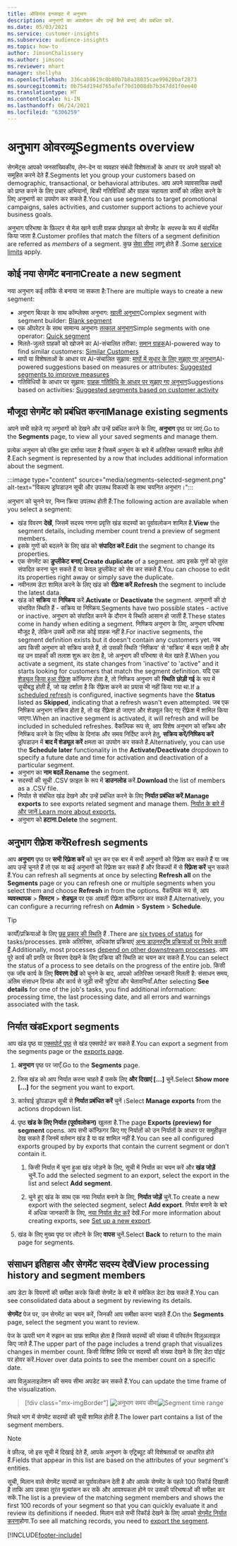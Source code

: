 ```yaml
---
title: ऑडियंस इनसाइट में अनुभाग
description: अनुभागों का अवलोकन और उन्हें कैसे बनाएं और प्रबंधित करें.
ms.date: 05/03/2021
ms.service: customer-insights
ms.subservice: audience-insights
ms.topic: how-to
author: JimsonChalissery
ms.author: jimsonc
ms.reviewer: mhart
manager: shellyha
ms.openlocfilehash: 336cab8619c0b80b7b8a38035cae99620baf2873
ms.sourcegitcommit: 0b754d194d765afef70d1008db7b347dd1f0ee40
ms.translationtype: HT
ms.contentlocale: hi-IN
ms.lasthandoff: 06/24/2021
ms.locfileid: "6306259"
---
```

# <a name="segments-overview"></a><span data-ttu-id="bf2cd-103">अनुभाग ओवरव्यू</span><span class="sxs-lookup"><span data-stu-id="bf2cd-103">Segments overview</span></span>

<span data-ttu-id="bf2cd-104">सेगमेंट्स आपको जनसांख्यिकीय, लेन-देन या व्यवहार संबंधी विशेषताओं के आधार पर अपने ग्राहकों को समूहित करने देते हैं.</span><span class="sxs-lookup"><span data-stu-id="bf2cd-104">Segments let you group your customers based on demographic, transactional, or behavioral attributes.</span></span> <span data-ttu-id="bf2cd-105">आप अपने व्यावसायिक लक्ष्यों को प्राप्त करने के लिए प्रचार अभियानों, बिक्री गतिविधियों और ग्राहक सहायता कार्यों को लक्षित करने के लिए अनुभागों का उपयोग कर सकते हैं.</span><span class="sxs-lookup"><span data-stu-id="bf2cd-105">You can use segments to target promotional campaigns, sales activities, and customer support actions to achieve your business goals.</span></span>

<span data-ttu-id="bf2cd-106">अनुभाग परिभाषा के फ़िल्टर से मेल खाने वाली ग्राहक प्रोफ़ाइल को सेगमेंट के *सदस्य* के रूप में संदर्भित किया जाता है.</span><span class="sxs-lookup"><span data-stu-id="bf2cd-106">Customer profiles that match the filters of a segment definition are referred as *members* of a segment.</span></span> <span data-ttu-id="bf2cd-107">कुछ [सेवा सीमा](service-limits.md) लागू होते हैं .</span><span class="sxs-lookup"><span data-stu-id="bf2cd-107">Some [service limits](service-limits.md) apply.</span></span>

## <a name="create-a-new-segment"></a><span data-ttu-id="bf2cd-108">कोई नया सेगमेंट बनाना</span><span class="sxs-lookup"><span data-stu-id="bf2cd-108">Create a new segment</span></span>

<span data-ttu-id="bf2cd-109">नया अनुभाग कई तरीके से बनाया जा सकता है:</span><span class="sxs-lookup"><span data-stu-id="bf2cd-109">There are multiple ways to create a new segment:</span></span> 

- <span data-ttu-id="bf2cd-110">अनुभाग बिल्डर के साथ कॉम्प्लेक्स अनुभाग: [खाली अनुभाग](segment-builder.md#create-a-new-segment)</span><span class="sxs-lookup"><span data-stu-id="bf2cd-110">Complex segment with segment builder: [Blank segment](segment-builder.md#create-a-new-segment)</span></span>
- <span data-ttu-id="bf2cd-111">एक ऑपरेटर के साथ सामान्य अनुभागः [तत्काल अनुभाग](segment-builder.md#quick-segments)</span><span class="sxs-lookup"><span data-stu-id="bf2cd-111">Simple segments with one operator: [Quick segment](segment-builder.md#quick-segments)</span></span>
- <span data-ttu-id="bf2cd-112">मिलते-जुलते ग्राहकों को खोजने का AI-संचालित तरीका: [समान ग्राहक](find-similar-customer-segments.md)</span><span class="sxs-lookup"><span data-stu-id="bf2cd-112">AI-powered way to find similar customers: [Similar Customers](find-similar-customer-segments.md)</span></span>
- <span data-ttu-id="bf2cd-113">मापों या विशेषताओं के आधार पर AI-संचालित सुझाव: [मापों में सुधार के लिए सुझाए गए अनुभाग](suggested-segments.md)</span><span class="sxs-lookup"><span data-stu-id="bf2cd-113">AI-powered suggestions based on measures or attributes: [Suggested segments to improve measures](suggested-segments.md)</span></span>
- <span data-ttu-id="bf2cd-114">गतिविधियों के आधार पर सुझाव: [ग्राहक गतिविधि के आधार पर सुझाए गए अनुभाग](suggested-segments-activity.md)</span><span class="sxs-lookup"><span data-stu-id="bf2cd-114">Suggestions based on activities: [Suggested segments based on customer activity](suggested-segments-activity.md)</span></span>

## <a name="manage-existing-segments"></a><span data-ttu-id="bf2cd-115">मौजूदा सेगमेंट को प्रबंधित करना</span><span class="sxs-lookup"><span data-stu-id="bf2cd-115">Manage existing segments</span></span>

<span data-ttu-id="bf2cd-116">अपने सभी सहेजे गए अनुभागों को देखने और उन्हें प्रबंधित करने के लिए, **अनुभाग** पृष्ठ पर जाएं.</span><span class="sxs-lookup"><span data-stu-id="bf2cd-116">Go to the **Segments** page, to view all your saved segments and manage them.</span></span>

<span data-ttu-id="bf2cd-117">प्रत्येक अनुभाग को पंक्ति द्वारा दर्शाया जाता है जिसमें अनुभाग के बारे में अतिरिक्त जानकारी शामिल होती है.</span><span class="sxs-lookup"><span data-stu-id="bf2cd-117">Each segment is represented by a row that includes additional information about the segment.</span></span>

:::image type="content" source="media/segments-selected-segment.png" alt-text="विकल्प ड्रॉपडाउन सूची और उपलब्ध विकल्पों के साथ चयनित अनुभाग।":::

<span data-ttu-id="bf2cd-119">अनुभाग को चुनने पर, निम्न क्रिया उपलब्ध होती हैं:</span><span class="sxs-lookup"><span data-stu-id="bf2cd-119">The following action are available when you select a segment:</span></span>

- <span data-ttu-id="bf2cd-120">खंड विवरण **देखें**, जिसमें सदस्य गणना प्रवृत्ति खंड सदस्यों का पूर्वावलोकन शामिल है.</span><span class="sxs-lookup"><span data-stu-id="bf2cd-120">**View** the segment details, including member count trend a preview of segment members.</span></span>
- <span data-ttu-id="bf2cd-121">इसके गुणों को बदलने के लिए खंड को **संपादित करें**.</span><span class="sxs-lookup"><span data-stu-id="bf2cd-121">**Edit** the segment to change its properties.</span></span>
- <span data-ttu-id="bf2cd-122">एक सेगमेंट का **डुप्लीकेट बनाएं**.</span><span class="sxs-lookup"><span data-stu-id="bf2cd-122">**Create duplicate** of a segment.</span></span> <span data-ttu-id="bf2cd-123">आप इसके गुणों को तुरंत संपादित करना चुन सकते हैं या केवल डुप्लीकेट को सेव कर सकते हैं.</span><span class="sxs-lookup"><span data-stu-id="bf2cd-123">You can choose to edit its properties right away or simply save the duplicate.</span></span>
- <span data-ttu-id="bf2cd-124">नवीनतम डेटा शामिल करने के लिए खंड को **रीफ़्रेश करें**.</span><span class="sxs-lookup"><span data-stu-id="bf2cd-124">**Refresh** the segment to include the latest data.</span></span>
- <span data-ttu-id="bf2cd-125">खंड को **सक्रिय** या **निष्क्रिय** करें.</span><span class="sxs-lookup"><span data-stu-id="bf2cd-125">**Activate** or **Deactivate** the segment.</span></span> <span data-ttu-id="bf2cd-126">अनुभागों की दो संभावित स्थिति हैं - सक्रिय या निष्क्रिय.</span><span class="sxs-lookup"><span data-stu-id="bf2cd-126">Segments have two possible states - active or inactive.</span></span> <span data-ttu-id="bf2cd-127">अनुभाग को संपादित करने के दौरान ये स्थिति आसान हो जाती हैं.</span><span class="sxs-lookup"><span data-stu-id="bf2cd-127">These states come in handy when editing a segment.</span></span> <span data-ttu-id="bf2cd-128">निष्क्रिय अनुभाग के लिए, अनुभाग परिभाषा मौजूद है, लेकिन उसमें अभी तक कोई ग्राहक नहीं है.</span><span class="sxs-lookup"><span data-stu-id="bf2cd-128">For inactive segments, the segment definition exists but it doesn't contain any customers yet.</span></span> <span data-ttu-id="bf2cd-129">जब आप किसी अनुभाग को सक्रिय करते हैं, तो उसकी स्थिति 'निष्क्रिय' से 'सक्रिय' में बदल जाती है और वह उन ग्राहकों की तलाश शुरू कर देता है, जो अनुभाग की परिभाषा से मेल खाते हैं.</span><span class="sxs-lookup"><span data-stu-id="bf2cd-129">When you activate a segment, its state changes from 'inactive' to 'active" and it starts looking for customers that match the segment definition.</span></span> <span data-ttu-id="bf2cd-130">यदि एक [शेड्यूल किया हुआ रीफ़्रेश](system.md#schedule-tab) कॉन्फ़िगर होता है, तो निष्क्रिय अनुभाग की **स्थिति** **छोड़ी गई** के रूप में सूचीबद्ध होती है, जो यह दर्शाता है कि रीफ़्रेश करने का प्रयास भी नहीं किया गया था.</span><span class="sxs-lookup"><span data-stu-id="bf2cd-130">If a [scheduled refresh](system.md#schedule-tab) is configured, inactive segments have the **Status** listed as **Skipped**, indicating that a refresh wasn't even attempted.</span></span> <span data-ttu-id="bf2cd-131">जब एक निष्क्रिय अनुभाग सक्रिय होता है, तो वह रीफ़्रेश हो जाएगा और शेड्यूल किए गए रीफ़्रेश में शामिल किया जाएगा.</span><span class="sxs-lookup"><span data-stu-id="bf2cd-131">When an inactive segment is activated, it will refresh and will be included in scheduled refreshes.</span></span>
  <span data-ttu-id="bf2cd-132">वैकल्पिक रूप से, आप विशेष अनुभाग को सक्रिय और निष्क्रिय करने के लिए भविष्य के दिनांक और समय निर्दिष्ट करने हेतु, **सक्रिय करें/निष्क्रिय करें** ड्रॉपडाउन में **बाद में शेड्यूल करें** क्षमता का उपयोग कर सकते हैं.</span><span class="sxs-lookup"><span data-stu-id="bf2cd-132">Alternatively, you can use the **Schedule later** functionality in the **Activate/Deactivate** dropdown to specify a future date and time for activation and deactivation of a particular segment.</span></span>
- <span data-ttu-id="bf2cd-133">अनुभाग का **नाम बदलें**.</span><span class="sxs-lookup"><span data-stu-id="bf2cd-133">**Rename** the segment.</span></span>
- <span data-ttu-id="bf2cd-134">सदस्यों की सूची .CSV फ़ाइल के रूप में **डाउनलोड** करें.</span><span class="sxs-lookup"><span data-stu-id="bf2cd-134">**Download** the list of members as a .CSV file.</span></span>
- <span data-ttu-id="bf2cd-135">निर्यात से संबंधित खंड देखने और उन्हें प्रबंधित करने के लिए **निर्यात प्रबंधित करें**.</span><span class="sxs-lookup"><span data-stu-id="bf2cd-135">**Manage exports** to see exports related segment and manage them.</span></span> [<span data-ttu-id="bf2cd-136">निर्यात के बारे में और जानें.</span><span class="sxs-lookup"><span data-stu-id="bf2cd-136">Learn more about exports.</span></span>](export-destinations.md)
- <span data-ttu-id="bf2cd-137">अनुभाग को **हटाना**.</span><span class="sxs-lookup"><span data-stu-id="bf2cd-137">**Delete** the segment.</span></span>

## <a name="refresh-segments"></a><span data-ttu-id="bf2cd-138">अनुभाग रीफ़्रेश करें</span><span class="sxs-lookup"><span data-stu-id="bf2cd-138">Refresh segments</span></span>

<span data-ttu-id="bf2cd-139">आप **अनुभाग** पृष्ठ पर **सभी रिफ़्रेश करें** को चुन कर एक बार में सभी अनुभागों को रिफ़्रेश कर सकते हैं या जब आप उन्हें चुनते हैं तो एक या कई अनुभागों को रिफ़्रेश कर सकते हैं और विकल्पों में से **रिफ़्रेश करें** चुन सकते हैं.</span><span class="sxs-lookup"><span data-stu-id="bf2cd-139">You can refresh all segments at once by selecting **Refresh all** on the **Segments** page or you can refresh one or multiple segments when you select them and choose **Refresh** in from the options.</span></span> <span data-ttu-id="bf2cd-140">वैकल्पिक रूप से, आप **व्यवस्थापक** > **सिस्टम** > **शेड्यूल** पर एक आवर्ती रीफ़्रेश कॉन्फ़िगर कर सकते हैं.</span><span class="sxs-lookup"><span data-stu-id="bf2cd-140">Alternatively, you can configure a recurring refresh on **Admin** > **System** > **Schedule**.</span></span>

> [!TIP]
> <span data-ttu-id="bf2cd-141">कार्यों/प्रक्रियाओं के लिए [छह प्रकार की स्थिति](system.md#status-types) हैं .</span><span class="sxs-lookup"><span data-stu-id="bf2cd-141">There are [six types of status](system.md#status-types) for tasks/processes.</span></span> <span data-ttu-id="bf2cd-142">इसके अतिरिक्त, अधिकांश प्रक्रियाएं [अन्य डाउनस्ट्रीम प्रक्रियाओं पर निर्भर करती हैं](system.md#refresh-policies).</span><span class="sxs-lookup"><span data-stu-id="bf2cd-142">Additionally, most processes [depend on other downstream processes](system.md#refresh-policies).</span></span> <span data-ttu-id="bf2cd-143">आप पूरे कार्य की प्रगति पर विवरण देखने के लिए प्रक्रिया की स्थिति का चयन कर सकते हैं.</span><span class="sxs-lookup"><span data-stu-id="bf2cd-143">You can select the status of a process to see details on the progress of the entire job.</span></span> <span data-ttu-id="bf2cd-144">किसी एक जॉब कार्य के लिए **विवरण देखें** को चुनने के बाद, आपको अतिरिक्त जानकारी मिलती है: संसाधन समय, अंतिम संसाधन दिनांक और कार्य से जुड़ी सभी त्रुटियां और चेतावनियाँ.</span><span class="sxs-lookup"><span data-stu-id="bf2cd-144">After selecting **See details** for one of the job's tasks, you find additional information: processing time, the last processing date, and all errors and warnings associated with the task.</span></span>

## <a name="export-segments"></a><span data-ttu-id="bf2cd-145">निर्यात खंड</span><span class="sxs-lookup"><span data-stu-id="bf2cd-145">Export segments</span></span>

<span data-ttu-id="bf2cd-146">आप खंड पृष्ठ या [एक्सपोर्ट पृष्ठ](export-destinations.md) से खंड एक्सपोर्ट कर सकते हैं.</span><span class="sxs-lookup"><span data-stu-id="bf2cd-146">You can export a segment from the segments page or the [exports page](export-destinations.md).</span></span> 

1. <span data-ttu-id="bf2cd-147">**अनुभाग** पृष्ठ पर जाएँ.</span><span class="sxs-lookup"><span data-stu-id="bf2cd-147">Go to the **Segments** page.</span></span>

1. <span data-ttu-id="bf2cd-148">जिस खंड को आप निर्यात करना चाहते हैं उसके लिए **और दिखाएं [...]** चुनें.</span><span class="sxs-lookup"><span data-stu-id="bf2cd-148">Select **Show more [...]** for the segment you want to export.</span></span>

1. <span data-ttu-id="bf2cd-149">कार्रवाई ड्रॉपडाउन सूची से **निर्यात प्रबंधित करें** चुनें।</span><span class="sxs-lookup"><span data-stu-id="bf2cd-149">Select **Manage exports** from the actions dropdown list.</span></span>

1. <span data-ttu-id="bf2cd-150">पृष्ठ **खंड के लिए निर्यात (पूर्वावलोकन)** खुलता है.</span><span class="sxs-lookup"><span data-stu-id="bf2cd-150">The page **Exports (preview) for segment** opens.</span></span> <span data-ttu-id="bf2cd-151">आप सभी कॉन्फ़िगर किए गए निर्यातों को उन निर्यातों के आधार पर समूहीकृत देख सकते हैं जिनमें वर्तमान खंड है या वह शामिल नहीं है.</span><span class="sxs-lookup"><span data-stu-id="bf2cd-151">You can see all configured exports grouped by by exports that contain the current segment or don't contain it.</span></span>

   1. <span data-ttu-id="bf2cd-152">किसी निर्यात में चुना हुआ खंड जोड़ने के लिए, सूची में निर्यात का चयन करें और **खंड जोड़ें** चुनें.</span><span class="sxs-lookup"><span data-stu-id="bf2cd-152">To add the selected segment to an export, select the export in the list and select **Add segment**.</span></span>

   1. <span data-ttu-id="bf2cd-153">चुने हुए खंड के साथ एक नया निर्यात बनाने के लिए, **निर्यात जोड़ें** चुनें.</span><span class="sxs-lookup"><span data-stu-id="bf2cd-153">To create a new export with the selected segment, select **Add export**.</span></span> <span data-ttu-id="bf2cd-154">निर्यात बनाने के बारे में अधिक जानकारी के लिए, [नया निर्यात सेट करें](export-destinations.md#set-up-a-new-export) देखें.</span><span class="sxs-lookup"><span data-stu-id="bf2cd-154">For more information about creating exports, see [Set up a new export](export-destinations.md#set-up-a-new-export).</span></span>

1. <span data-ttu-id="bf2cd-155">खंड के लिए मुख्य पृष्ठ पर लौटने के लिए **वापस** चुनें.</span><span class="sxs-lookup"><span data-stu-id="bf2cd-155">Select **Back** to return to the main page for segments.</span></span>

## <a name="view-processing-history-and-segment-members"></a><span data-ttu-id="bf2cd-156">संसाधन इतिहास और सेगमेंट सदस्य देखें</span><span class="sxs-lookup"><span data-stu-id="bf2cd-156">View processing history and segment members</span></span>

<span data-ttu-id="bf2cd-157">आप डेटा के विवरणों की समीक्षा करके किसी सेगमेंट के बारे में समेकित डेटा देख सकते हैं.</span><span class="sxs-lookup"><span data-stu-id="bf2cd-157">You can see consolidated data about a segment by reviewing its details.</span></span>

<span data-ttu-id="bf2cd-158">**सेगमेंट** पेज पर, उन सेगमेंट का चयन करें, जिनकी आप समीक्षा करना चाहते हैं.</span><span class="sxs-lookup"><span data-stu-id="bf2cd-158">On the **Segments** page, select the segment you want to review.</span></span>

<span data-ttu-id="bf2cd-159">पेज के ऊपरी भाग में रुझान का ग्राफ़ शामिल होता है जिससे सदस्यों की संख्या में परिवर्तन विज़ुअलाइज़ किए जाते हैं.</span><span class="sxs-lookup"><span data-stu-id="bf2cd-159">The upper part of the page includes a trend graph that visualizes changes in member count.</span></span> <span data-ttu-id="bf2cd-160">किसी विशिष्ट तिथि पर सदस्यों की संख्या देखने के लिए डेटा पॉइंट पर होवर करें.</span><span class="sxs-lookup"><span data-stu-id="bf2cd-160">Hover over data points to see the member count on a specific date.</span></span>

<span data-ttu-id="bf2cd-161">आप विज़ुअलाइज़ेशन की समय सीमा अपडेट कर सकते हैं.</span><span class="sxs-lookup"><span data-stu-id="bf2cd-161">You can update the time frame of the visualization.</span></span>

> [!div class="mx-imgBorder"]
> <span data-ttu-id="bf2cd-162">![अनुभाग समय सीमा](media/segment-time-range.png "अनुभाग समय सीमा")</span><span class="sxs-lookup"><span data-stu-id="bf2cd-162">![Segment time range](media/segment-time-range.png "Segment time range")</span></span>

<span data-ttu-id="bf2cd-163">निचले भाग में सेगमेंट सदस्यों की सूची शामिल होती है.</span><span class="sxs-lookup"><span data-stu-id="bf2cd-163">The lower part contains a list of the segment members.</span></span>

> [!NOTE]
> <span data-ttu-id="bf2cd-164">वे फ़ील्ड, जो इस सूची में दिखाई देते हैं, आपके अनुभाग के एट्रिब्यूट की विशेषताओं पर आधारित होते हैं.</span><span class="sxs-lookup"><span data-stu-id="bf2cd-164">Fields that appear in this list are based on the attributes of your segment's entities.</span></span>
>
><span data-ttu-id="bf2cd-165">सूची, मिलान वाले सेगमेंट सदस्यों का पूर्वावलोकन देती है और आपके सेगमेंट के पहले 100 रिकॉर्ड दिखाती है ताकि आप उसका तुरंत मूल्यांकन कर सकें और आवश्यकता होने पर उसकी परिभाषाओं की समीक्षा कर सकें.</span><span class="sxs-lookup"><span data-stu-id="bf2cd-165">The list is a preview of the matching segment members and shows the first 100 records of your segment so that you can quickly evaluate it and review its definitions if needed.</span></span> <span data-ttu-id="bf2cd-166">मिलान वाले सभी रिकॉर्ड देखने के लिए आपको [सेगमेंट निर्यात करना](export-destinations.md)होगा.</span><span class="sxs-lookup"><span data-stu-id="bf2cd-166">To see all matching records, you need to [export the segment](export-destinations.md).</span></span>

[!INCLUDE[footer-include](../includes/footer-banner.md)] 
